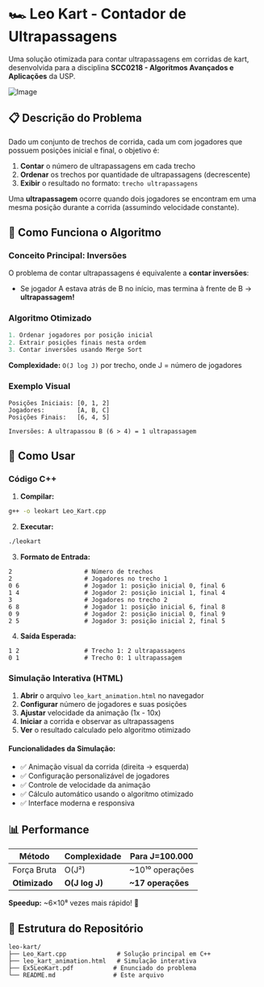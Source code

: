 # 🏎️ Leo Kart - Contador de Ultrapassagens

Uma solução otimizada para contar ultrapassagens em corridas de kart, desenvolvida para a disciplina **SCC0218 - Algoritmos Avançados e Aplicações** da USP.

![Image](https://github.com/user-attachments/assets/a9d93341-691d-4d8e-aadc-a596f151a297)

## 📋 Descrição do Problema

Dado um conjunto de trechos de corrida, cada um com jogadores que possuem posições inicial e final, o objetivo é:

1. **Contar** o número de ultrapassagens em cada trecho
2. **Ordenar** os trechos por quantidade de ultrapassagens (decrescente)
3. **Exibir** o resultado no formato: `trecho ultrapassagens`

Uma **ultrapassagem** ocorre quando dois jogadores se encontram em uma mesma posição durante a corrida (assumindo velocidade constante).

## 🧠 Como Funciona o Algoritmo

### Conceito Principal: Inversões
O problema de contar ultrapassagens é equivalente a **contar inversões**:
- Se jogador A estava atrás de B no início, mas termina à frente de B → **ultrapassagem!**

### Algoritmo Otimizado
```cpp
1. Ordenar jogadores por posição inicial
2. Extrair posições finais nesta ordem  
3. Contar inversões usando Merge Sort
```

**Complexidade:** `O(J log J)` por trecho, onde J = número de jogadores

### Exemplo Visual
```
Posições Iniciais: [0, 1, 2]
Jogadores:         [A, B, C]  
Posições Finais:   [6, 4, 5]

Inversões: A ultrapassou B (6 > 4) = 1 ultrapassagem
```

## 🚀 Como Usar

### Código C++

1. **Compilar:**
```bash
g++ -o leokart Leo_Kart.cpp
```

2. **Executar:**
```bash
./leokart
```

3. **Formato de Entrada:**
```
2                    # Número de trechos
2                    # Jogadores no trecho 1
0 6                  # Jogador 1: posição inicial 0, final 6  
1 4                  # Jogador 2: posição inicial 1, final 4
3                    # Jogadores no trecho 2
6 8                  # Jogador 1: posição inicial 6, final 8
0 9                  # Jogador 2: posição inicial 0, final 9  
2 5                  # Jogador 3: posição inicial 2, final 5
```

4. **Saída Esperada:**
```
1 2                  # Trecho 1: 2 ultrapassagens
0 1                  # Trecho 0: 1 ultrapassagem  
```

### Simulação Interativa (HTML)

1. **Abrir** o arquivo `leo_kart_animation.html` no navegador
2. **Configurar** número de jogadores e suas posições
3. **Ajustar** velocidade da animação (1x - 10x)
4. **Iniciar** a corrida e observar as ultrapassagens
5. **Ver** o resultado calculado pelo algoritmo otimizado

#### Funcionalidades da Simulação:
- ✅ Animação visual da corrida (direita → esquerda)
- ✅ Configuração personalizável de jogadores
- ✅ Controle de velocidade da animação
- ✅ Cálculo automático usando o algoritmo otimizado
- ✅ Interface moderna e responsiva

## 📊 Performance

| Método | Complexidade | Para J=100.000 |
|--------|-------------|----------------|
| Força Bruta | O(J²) | ~10¹⁰ operações |
| **Otimizado** | **O(J log J)** | **~17 operações** |

**Speedup:** ~6×10⁸ vezes mais rápido! 🚀

## 📁 Estrutura do Repositório

```
leo-kart/
├── Leo_Kart.cpp              # Solução principal em C++
├── leo_kart_animation.html   # Simulação interativa
├── Ex5LeoKart.pdf           # Enunciado do problema
└── README.md                # Este arquivo
```